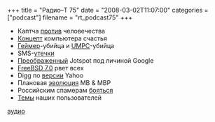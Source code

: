 +++
title = "Радио–Т 75"
date = "2008-03-02T11:07:00"
categories = ["podcast"]
filename = "rt_podcast75"
+++


- Каптча [против](http://pcnews.ru/news/gmail-captcha-windows-live-websense-completely-automated-public-turing-test-to-tell-computers-215421.html) человечества
- [Концепт](http://hitech.tomsk.ru/hitech/6909-momenta-pc-kompjuter-novogo-pokolenija.html) компьютера счастья
- [Геймер](http://www.cifrovik.ru/publish/open_article/11392/)-убийца и [UMPC](http://www.cifrovik.ru/publish/open_article/11389/)-убийца
- SMS-[утечки](http://www.cifrovik.ru/publish/open_article/11403/)
- [Преображенный](http://habrahabr.ru/blog/google/36723.html) Jotspot под личиной Google
- [FreeBSD 7.0](http://soft.compulenta.ru/349871/) рвет всех
- Digg по [версии](http://net.compulenta.ru/349805/) Yahoo
- Плановая [эволюция](http://www.cnews.ru/news/top/index.shtml?2008/02/27/289727) MB & MBP
- Российским спамерам [бояться](http://www.businesspress.ru/newspaper/article_mId_37_aId_442378.html)
- [Темы](http://radio-t.com/temi_dlja_vipuskov/temyi-dlya-75/) наших пользователей

[аудио](http://cdn.radio-t.com/rt_podcast75.mp3)
<audio src="http://cdn.radio-t.com/rt_podcast75.mp3" preload="none"></audio>
